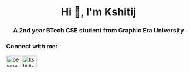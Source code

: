 <h1 align="center">Hi 👋, I'm Kshitij</h1>
<h3 align="center">A 2nd year BTech CSE student from Graphic Era University</h3>

<h3 align="left">Connect with me:</h3>
<p align="left">
<a href="https://twitter.com/pewpewnowdie" target="blank"><img align="center" src="https://raw.githubusercontent.com/rahuldkjain/github-profile-readme-generator/master/src/images/icons/Social/twitter.svg" alt="pewpewnowdie" height="30" width="40" /></a>
<a href="https://linkedin.com/in/kshitij-tyagi-pew" target="blank"><img align="center" src="https://raw.githubusercontent.com/rahuldkjain/github-profile-readme-generator/master/src/images/icons/Social/linked-in-alt.svg" alt="kshitij-tyagi-4b2a60270" height="30" width="40" /></a>
</p>
